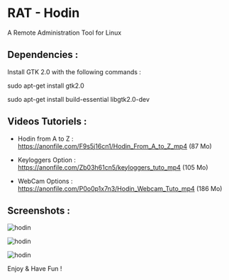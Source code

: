 # RAT - Hodin

A Remote Administration Tool for Linux

Dependencies : 
-------------
Install GTK 2.0 with the following commands : 

sudo apt-get install gtk2.0

sudo apt-get install build-essential libgtk2.0-dev

Videos Tutoriels :
----------------
 - Hodin from A to Z : https://anonfile.com/F9s5j16cn1/Hodin_From_A_to_Z_mp4  (87 Mo)
 
 - Keyloggers Option : https://anonfile.com/Zb03h61cn5/keyloggers_tuto_mp4 (105 Mo)
 
 - WebCam Options : https://anonfile.com/P0o0p1x7n3/Hodin_Webcam_Tuto_mp4 (186 Mo)

Screenshots :
------------

![hodin](https://hebergeur-images.com/up/3f711c0b4b3511142b4cf23a5ada6e95.png)

![hodin](https://hebergeur-images.com/up/7e49d4617c236c7e0e38746f22b9f6b7.png)

![hodin](https://hebergeur-images.com/up/132d6cc78d3fdf070486fd720a13cf6f.png)

Enjoy & Have Fun !
